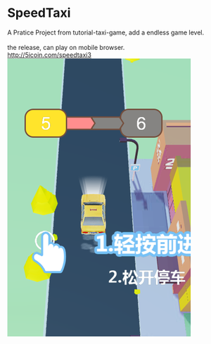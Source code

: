 # SpeedTaxi
A Pratice Project from tutorial-taxi-game, add a endless game level.<br/>
<br/>
the release, can play on mobile browser.
<br/> 
http://5icoin.com/speedtaxi3
<br/>
<img src="doc/_main.png"/><br/>

